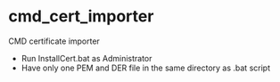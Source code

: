# cmd_cert_importer
CMD certificate importer

* Run InstallCert.bat as Administrator
* Have only one PEM and DER file in the same directory as .bat script
